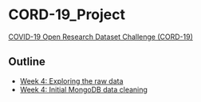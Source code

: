 # CORD-19_Project
[COVID-19 Open Research Dataset Challenge (CORD-19)](https://www.kaggle.com/allen-institute-for-ai/CORD-19-research-challenge?select=metadata.csv)

## Outline

 - [Week 4: Exploring the raw data](Code/COVID_Pubs_Wk_4.ipynb)
 - [Week 4: Initial MongoDB data cleaning](https://gist.github.com/465b1d41331c8e2f748096507662c30f.git)

